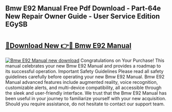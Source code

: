 ## Bmw E92 Manual Free Pdf Download - Part-64e New Repair Owner Guide - User Service Edition EGySB

# <h2><a href="http://cf18370.oget.top/?id=Bmw+E92+Manual">🔗Download New 👉🔴 Bmw E92 Manual</a></h2>

[![Bmw E92 Manual new download](https://i.imgur.com/5g1atiW.png)](http://cf18370.oget.top/?id=Bmw+E92+Manual)
Congratulations on Your Purchase! This manual celebrates your new Bmw E92 Manual and provides a roadmap to its successful operation. Important Safety Guidelines Please read all safety guidelines carefully before operating your new Bmw E92 Manual. Bmw E92 Manual advanced features include augmented reality, voice recognition, customizable alerts, and multi-device compatibility, all accessible through the sleek and user-friendly interface. We trust that the Bmw E92 Manual has been useful in your journey to familiarize yourself with your new acquisition. Should you require assistance, do not hesitate to contact our support team.
